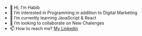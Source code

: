 - 👋 Hi, I’m Habib
- 👀 I’m interested in Programming in addition to Digital Marketing
- 🌱 I’m currently learning JavaScript & React
- 💞️ I’m looking to collaborate on New Chalenges
- 📫 How to reach me? <a href="https://www.linkedin.com/in/habib-motavassel/">My Linkedin</a>

<!---
habibma/habibma is a ✨ special ✨ repository because its `README.md` (this file) appears on your GitHub profile.
You can click the Preview link to take a look at your changes.
--->
